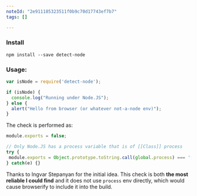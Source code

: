 ```yaml
---
noteId: "2e911185323511f0b9c70d17743ef7b7"
tags: []

---
```


### Install

```shell
npm install --save detect-node
```

### Usage:

```js
var isNode = require('detect-node');

if (isNode) {
  console.log("Running under Node.JS");
} else {
  alert("Hello from browser (or whatever not-a-node env)");
}
```

The check is performed as:
```js
module.exports = false;

// Only Node.JS has a process variable that is of [[Class]] process
try {
 module.exports = Object.prototype.toString.call(global.process) === '[object process]' 
} catch(e) {}

```

Thanks to Ingvar Stepanyan for the initial idea. This check is both **the most reliable I could find** and it does not use `process` env directly, which would cause browserify to include it into the build.
